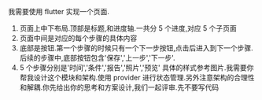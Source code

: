 
我需要使用 flutter 实现一个页面.

1. 页面上中下布局.顶部是标题,和进度轴.一共分 5 个进度,对应 5 个子页面
2. 页面中间是对应的每个步骤的具体内容
3. 底部是按钮.第一个步骤的时候只有一个下一步按钮,点击后进入到下一个步骤.后续的步骤中,底部按钮包含'保存','上一步','下一步'.
4. 5 个步骤分别是'时间','条件','报告','照片','预览'
具体的样式参考图片.我需要你帮我设计这个模块和架构.使用 provider 进行状态管理.另外注意架构的合理性和解耦.你先给出你的思考和方案设计,我们一起评审.先不要写代码